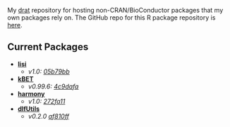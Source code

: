 My [drat](http://dirk.eddelbuettel.com/code/drat.html) repository for hosting non-CRAN/BioConductor packages that my own packages rely on. The GitHub repo for this R package repository is [here](https://github.com/daynefiler/drat).

## Current Packages
- **[lisi](https://github.com/immunogenomics/LISI)**
    - *v1.0: [05b79bb](https://github.com/immunogenomics/LISI/tree/05b79bbd6aa155c2e84d28f665c83d1666277404)*
- **[kBET](https://github.com/theislab/kBET)**
    - *v0.99.6: [4c9dafa](https://github.com/theislab/kBET/tree/4c9dafab2e4183422ad76bfcb65ca50eac1277e4)*
- **[harmony](https://github.com/immunogenomics/harmony)**
    - *v1.0: [272fa11](https://github.com/immunogenomics/harmony/tree/272fa115bc77d594223fe8e55f1c9fbe7d31dee4)*
- **[dlfUtils](https://github.com/daynefiler/dlfUtils)**
    - *v0.2.0 [af810ff](https://github.com/daynefiler/dlfUtils/releases/tag/0.2.0)*
